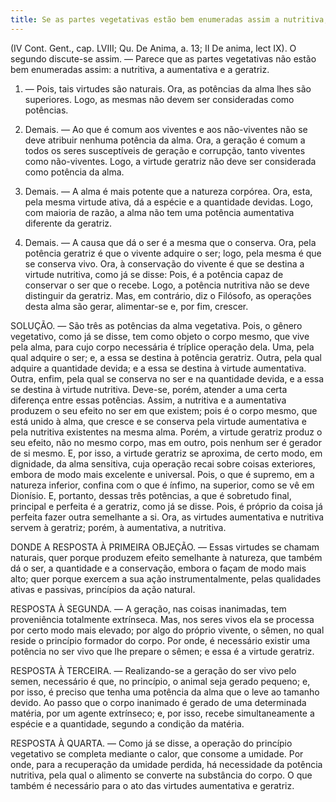 ```yaml
---
title: Se as partes vegetativas estão bem enumeradas assim a nutritiva, a aumentativa e a geratriz
---
```


(IV Cont. Gent., cap. LVIII; Qu. De Anima, a. 13; II De anima, lect IX).
  O segundo discute-se assim. ― Parece que as partes vegetativas não estão bem enumeradas assim: a nutritiva, a aumentativa e a geratriz.  

1. ― Pois, tais virtudes são naturais. Ora, as potências da alma lhes são superiores. Logo, as mesmas não devem ser consideradas como potências.  

2. Demais. ― Ao que é comum aos viventes e aos não-viventes não se deve atribuir nenhuma potência da alma. Ora, a geração é comum a todos os seres susceptíveis de geração e corrupção, tanto viventes como não-viventes. Logo, a virtude geratriz não deve ser considerada como potência da alma.  

3. Demais. ― A alma é mais potente que a natureza corpórea. Ora, esta, pela mesma virtude ativa, dá a espécie e a quantidade devidas. Logo, com maioria de razão, a alma não tem uma potência aumentativa diferente da geratriz.  

4. Demais. ― A causa que dá o ser é a mesma que o conserva. Ora, pela potência geratriz é que o vivente adquire o ser; logo, pela mesma é que se conserva vivo. Ora, à conservação do vivente é que se destina a virtude nutritiva, como já se disse: Pois, é a potência capaz de conservar o ser que o recebe. Logo, a potência nutritiva não se deve distinguir da geratriz.  Mas, em contrário, diz o Filósofo, as operações desta alma são gerar, alimentar-se e, por fim, crescer.  

SOLUÇÃO. ― São três as potências da alma vegetativa. Pois, o gênero vegetativo, como já se disse, tem como objeto o corpo mesmo, que vive pela alma, para cujo corpo necessária é tríplice operação dela. Uma, pela qual adquire o ser; e, a essa se destina à potência geratriz. Outra, pela qual adquire a quantidade devida; e a essa se destina à virtude aumentativa. Outra, enfim, pela qual se conserva no ser e na quantidade devida, e a essa se destina à virtude nutritiva.  Deve-se, porém, atender a uma certa diferença entre essas potências. Assim, a nutritiva e a aumentativa produzem o seu efeito no ser em que existem; pois é o corpo mesmo, que está unido à alma, que cresce e se conserva pela virtude aumentativa e pela nutritiva existentes na mesma alma. Porém, a virtude geratriz produz o seu efeito, não no mesmo corpo, mas em outro, pois nenhum ser é gerador de si mesmo. E, por isso, a virtude geratriz se aproxima, de certo modo, em dignidade, da alma sensitiva, cuja operação recai sobre coisas exteriores, embora de modo mais excelente e universal. Pois, o que é supremo, em a natureza inferior, confina com o que é ínfimo, na superior, como se vê em Dionísio. E, portanto, dessas três potências, a que é sobretudo final, principal e perfeita é a geratriz, como já se disse. Pois, é próprio da coisa já perfeita fazer outra semelhante a si. Ora, as virtudes aumentativa e nutritiva servem à geratriz; porém, à aumentativa, a nutritiva.  

DONDE A RESPOSTA À PRIMEIRA OBJEÇÃO. ― Essas virtudes se chamam naturais, quer porque produzem efeito semelhante à natureza, que também dá o ser, a quantidade e a conservação, embora o façam de modo mais alto; quer porque exercem a sua ação instrumentalmente, pelas qualidades ativas e passivas, princípios da ação natural.  

RESPOSTA À SEGUNDA. ― A geração, nas coisas inanimadas, tem proveniência totalmente extrínseca. Mas, nos seres vivos ela se processa por certo modo mais elevado; por algo do próprio vivente, o sêmen, no qual reside o princípio formador do corpo. Por onde, é necessário existir uma potência no ser vivo que lhe prepare o sêmen; e essa é a virtude geratriz.  

RESPOSTA À TERCEIRA. ― Realizando-se a geração do ser vivo pelo semen, necessário é que, no princípio, o animal seja gerado pequeno; e, por isso, é preciso que tenha uma potência da alma que o leve ao tamanho devido. Ao passo que o corpo inanimado é gerado de uma determinada matéria, por um agente extrínseco; e, por isso, recebe simultaneamente a espécie e a quantidade, segundo a condição da matéria.  

RESPOSTA À QUARTA. ― Como já se disse, a operação do princípio vegetativo se completa mediante o calor, que consome a umidade. Por onde, para a recuperação da umidade perdida, há necessidade da potência nutritiva, pela qual o alimento se converte na substância do corpo. O que também é necessário para o ato das virtudes aumentativa e geratriz.